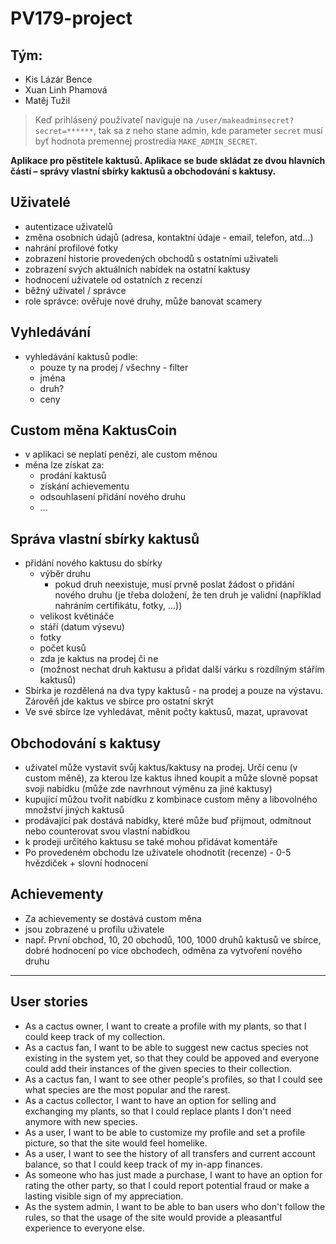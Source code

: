 # PV179-project
## Tým:
- Kis Lázár Bence
- Xuan Linh Phamová
- Matěj Tužil

> Keď prihlásený používateľ naviguje na `/user/makeadminsecret?secret=******`, tak sa z neho stane admin, kde parameter `secret` musí byť hodnota premennej prostredia `MAKE_ADMIN_SECRET`.

**Aplikace pro pěstitele kaktusů. Aplikace se bude skládat ze dvou hlavních částí – správy vlastní sbírky kaktusů a obchodování s kaktusy.**

## Uživatelé
- autentizace uživatelů
- změna osobních údajů (adresa, kontaktní údaje - email, telefon, atd…)
- nahrání profilové fotky
- zobrazení historie provedených obchodů s ostatními uživateli
- zobrazení svých aktuálních nabídek na ostatní kaktusy
- hodnocení uživatele od ostatních z recenzí
- běžný uživatel / správce
- role správce: ověřuje nové druhy, může banovat scamery

## Vyhledávání
- vyhledávání kaktusů podle:
    - pouze ty na prodej / všechny - filter
    - jména
    - druh?
    - ceny

## Custom měna KaktusCoin
- v aplikaci se neplatí penězi, ale custom měnou
- měna lze získat za:
    - prodání kaktusů
    - získání achievementu
    - odsouhlasení přidání nového druhu
    - …
## Správa vlastní sbírky kaktusů
- přidání nového kaktusu do sbírky 
    - výběr druhu 
        - pokud druh neexistuje, musí prvně poslat žádost o přidání nového druhu (je třeba doložení, že ten druh je validní (například nahráním certifikátu, fotky, …))
    - velikost květináče
    - stáří (datum výsevu)
    - fotky
    - počet kusů
    - zda je kaktus na prodej či ne
    - (možnost nechat druh kaktusu a přidat další várku s rozdílným stářím kaktusů)
- Sbírka je rozdělená na dva typy kaktusů - na prodej a pouze na výstavu. Zárověň jde kaktus ve sbírce pro ostatní skrýt
- Ve své sbírce lze vyhledávat, měnit počty kaktusů, mazat, upravovat


## Obchodování s kaktusy
- uživatel může vystavit svůj kaktus/kaktusy na prodej. Určí cenu (v custom měně), za kterou lze kaktus ihned koupit a může slovně popsat svoji nabídku (může zde navrhnout výměnu za jiné kaktusy)
- kupující můžou tvořit nabídku z kombinace custom měny a libovolného množství jiných kaktusů
- prodávající pak dostává nabídky, které může buď přijmout, odmítnout nebo counterovat svou vlastní nabídkou
- k prodeji určitého kaktusu se také mohou přidávat komentáře
- Po provedeném obchodu lze uživatele ohodnotit (recenze) - 0-5 hvězdiček + slovní hodnocení


## Achievementy
- Za achievementy se dostává custom měna
- jsou zobrazené u profilu uživatele
- např. První obchod, 10, 20 obchodů, 100, 1000 druhů kaktusů ve sbírce, dobré hodnocení po více obchodech, odměna za vytvoření nového druhu

---

## User stories
- As a cactus owner, I want to create a profile with my plants, so that I could keep track of my collection.
- As a cactus fan, I want to be able to suggest new cactus species not existing in the system yet, so that they could be appoved and everyone could add their instances of the given species to their collection.
- As a cactus fan, I want to see other people's profiles, so that I could see what species are the most popular and the rarest.
- As a cactus collector, I want to have an option for selling and exchanging my plants, so that I could replace plants I don't need anymore with new species.
- As a user, I want to be able to customize my profile and set a profile picture, so that the site would feel homelike.
- As a user, I want to see the history of all transfers and current account balance, so that I could keep track of my in-app finances.
- As someone who has just made a purchase, I want to have an option for rating the other party, so that I could report potential fraud or make a lasting visible sign of my appreciation.
- As the system admin, I want to be able to ban users who don't follow the rules, so that the usage of the site would provide a pleasantful experience to everyone else.
